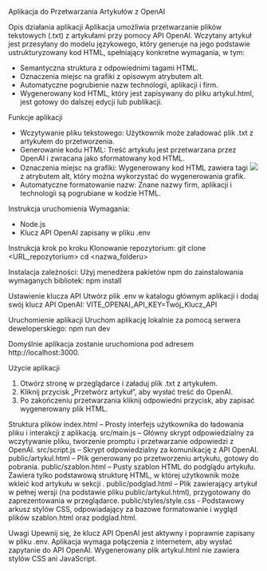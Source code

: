 Aplikacja do Przetwarzania Artykułów z OpenAI

Opis działania aplikacji
Aplikacja umożliwia przetwarzanie plików tekstowych (.txt) z artykułami przy pomocy API OpenAI. Wczytany artykuł jest przesyłany do modelu językowego, który generuje na jego podstawie ustrukturyzowany kod HTML, spełniający konkretne wymagania, w tym:
- Semantyczna struktura z odpowiednimi tagami HTML.
- Oznaczenia miejsc na grafiki z opisowym atrybutem alt.
- Automatyczne pogrubienie nazw technologii, aplikacji i firm.
- Wygenerowany kod HTML, który jest zapisywany do pliku artykul.html, jest gotowy do dalszej edycji lub publikacji.

Funkcje aplikacji
- Wczytywanie pliku tekstowego: Użytkownik może załadować plik .txt z artykułem do przetworzenia.
- Generowanie kodu HTML: Treść artykułu jest przetwarzana przez OpenAI i zwracana jako sformatowany kod HTML.
- Oznaczenia miejsc na grafiki: Wygenerowany kod HTML zawiera tagi <img src="image_placeholder.jpg"> z atrybutem alt, który można wykorzystać do wygenerowania grafik.
- Automatyczne formatowanie nazw: Znane nazwy firm, aplikacji i technologii są pogrubiane w kodzie HTML.

Instrukcja uruchomienia
Wymagania:
- Node.js
- Klucz API OpenAI zapisany w pliku .env

Instrukcja krok po kroku
Klonowanie repozytorium:
git clone <URL_repozytorium>
cd <nazwa_folderu>

Instalacja zależności: Użyj menedżera pakietów npm do zainstalowania wymaganych bibliotek:
npm install

Ustawienie klucza API
Utwórz plik .env w katalogu głównym aplikacji i dodaj swój klucz API OpenAI:
VITE_OPENAI_API_KEY=Twój_Klucz_API

Uruchomienie aplikacji
Uruchom aplikację lokalnie za pomocą serwera deweloperskiego:
npm run dev

Domyślnie aplikacja zostanie uruchomiona pod adresem http://localhost:3000.

Użycie aplikacji
1. Otwórz stronę w przeglądarce i załaduj plik .txt z artykułem.
2. Kliknij przycisk „Przetwórz artykuł”, aby wysłać treść do OpenAI.
3. Po zakończeniu przetwarzania kliknij odpowiedni przycisk, aby zapisać wygenerowany plik HTML.

Struktura plików
index.html – Prosty interfejs użytkownika do ładowania pliku i interakcji z aplikacją.
src/main.js – Główny skrypt odpowiedzialny za wczytywanie pliku, tworzenie promptu i przetwarzanie odpowiedzi z OpenAI.
src/script.js – Skrypt odpowiedzialny za komunikację z API OpenAI.
public/artykul.html – Plik generowany po przetworzeniu artykułu, gotowy do pobrania.
public/szablon.html – Pusty szablon HTML do podglądu artykułu. Zawiera tylko podstawową strukturę HTML, w której użytkownik może wkleić kod artykułu w sekcji <body>.
public/podglad.html – Plik zawierający artykuł w pełnej wersji (na podstawie pliku public/artykul.html), przygotowany do zaprezentowania w przeglądarce.
public/styles/style.css - Podstawowy arkusz stylów CSS, odpowiadający za bazowe formatowanie i wygląd plików szablon.html oraz podglad.html.

Uwagi
Upewnij się, że klucz API OpenAI jest aktywny i poprawnie zapisany w pliku .env.
Aplikacja wymaga połączenia z internetem, aby wysłać zapytanie do API OpenAI.
Wygenerowany plik artykul.html nie zawiera stylów CSS ani JavaScript.
